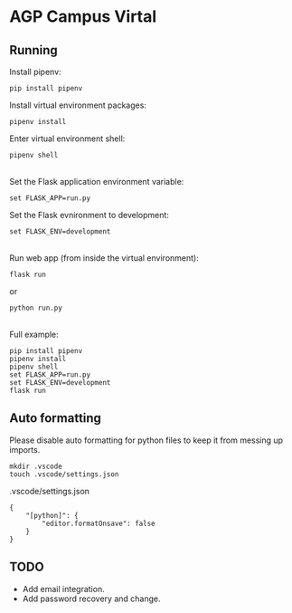 # AGP Campus Virtal

## Running
Install pipenv:
```
pip install pipenv
```

Install virtual environment packages:
```
pipenv install
```

Enter virtual environment shell:
```
pipenv shell
```

\
Set the Flask application environment variable:
```
set FLASK_APP=run.py
```
Set the Flask evnironment to development:
```
set FLASK_ENV=development
```

\
Run web app (from inside the virtual environment):
```
flask run
```
or
```
python run.py
```
\
Full example:
```
pip install pipenv
pipenv install
pipenv shell
set FLASK_APP=run.py
set FLASK_ENV=development
flask run
```


## Auto formatting
Please disable auto formatting for python files to keep it from messing up imports.

```
mkdir .vscode
touch .vscode/settings.json
```
.vscode/settings.json
```
{
    "[python]": {
        "editor.formatOnsave": false
    }
}
```

## TODO
- Add email integration.
- Add password recovery and change.